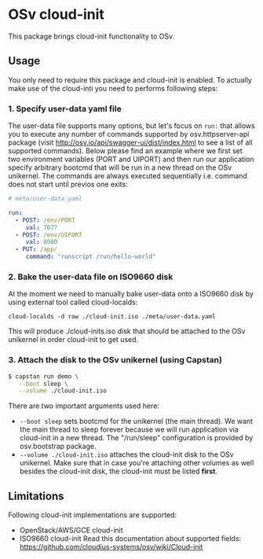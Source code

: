 # OSv cloud-init
This package brings cloud-init functionality to OSv.

## Usage
You only need to require this package and cloud-init is enabled. To actually make use of the
cloud-inti you need to performs following steps:

### 1. Specify user-data yaml file
The user-data file supports many options, but let's focus on `run:` that allows you to execute
any number of commands supported by osv.httpserver-api package (visit http://osv.io/api/swagger-ui/dist/index.html
to see a list of all supported commands). Below please find an example where we first set
two environment variables (PORT and UIPORT) and then run our application specify arbitrary
bootcmd that will be run in a new thread on the OSv unikernel. The commands are always executed
sequentially i.e. command does not start until previos one exits:

```yaml
# meta/user-data.yaml

run:
  - POST: /env/PORT
     val: 7077
  - POST: /env/UIPORT
     val: 8080
  - PUT: /app/
     command: "runscript /run/hello-world"
```
### 2. Bake the user-data file on ISO9660 disk
At the moment we need to manually bake user-data onto a ISO9660 disk by using external tool called
cloud-localds:

```
cloud-localds -d raw ./cloud-init.iso ./meta/user-data.yaml
```

This will produce ./cloud-inits.iso disk that should be attached to the OSv unikernel in order cloud-init to
get used.

### 3. Attach the disk to the OSv unikernel (using Capstan)

```bash
$ capstan run demo \
   --boot sleep \
   --volume ./cloud-init.iso
```

There are two important arguments used here:

* `--boot sleep` sets bootcmd for the unikernel (the main thread). We want the main thread to sleep forever
    because we will run application via cloud-init in a new thread. The "/run/sleep" configuration is provided by
    osv.bootstrap package.
* `--volume ./cloud-init.iso` attaches the cloud-init disk to the OSv unikernel. Make sure that in case you're attaching
    other volumes as well besides the cloud-init disk, the cloud-init must be listed **first**.

## Limitations
Following cloud-init implementations are supported:
* OpenStack/AWS/GCE cloud-init
* ISO9660 cloud-init
Read this documentation about supported fields:
https://github.com/cloudius-systems/osv/wiki/Cloud-init
